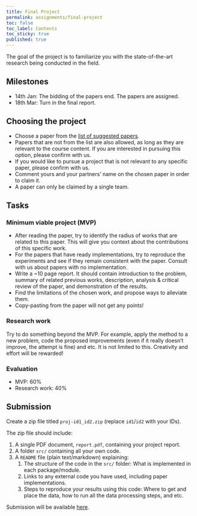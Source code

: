 ```yaml
---
title: Final Project
permalink: assignments/final-project
toc: false
toc_label: Contents
toc_sticky: true
published: true
---
```


The goal of the project is to familiarize you with the state-of-the-art research being conducted in the field.

## Milestones

- 14th Jan: The bidding of the papers end. The papers are assigned.
- 18th Mar: Turn in the final report.

## Choosing the project

- Choose a paper from the [list of suggested papers](https://docs.google.com/document/d/11FOtZZ37KbgGU3UPFyvfevnjbeZWt0S33uqP1BZ3_Eg/edit?usp=sharing).
- Papers that are not from the list are also allowed, as long as they are relevant to the course content. If you are interested in pursuing this option, please confirm with us.
- If you would like to pursue a project that is not relevant to any specific paper, please confirm with us.
- Comment yours and your partners’ name on the chosen paper in order to claim it.
- A paper can only be claimed by a single team.

## Tasks

### Minimum viable project (MVP)

- After reading the paper, try to identify the radius of works that are related to this paper. This will give you context about the contributions of this specific work. 
- For the papers that have ready implementations, try to reproduce the experiments and see if they remain consistent with the paper. Consult with us about papers with no implementation.
- Write a ~10 page report. It should contain introduction to the problem, summary of related previous works, description, analysis & critical review of the paper, and demonstration of the results.
- Find the limitations of the chosen work, and propose ways to alleviate them.
- Copy-pasting from the paper will not get any points!

### Research work

Try to do something beyond the MVP. For example, apply the method to a new problem, code the proposed improvements (even if it really doesn’t improve, the attempt is fine) and etc. It is not limited to this. Creativity and effort will be rewarded!

### Evaluation

- MVP: 60%
- Research work: 40%


## Submission

Create a zip file titled `proj-id1_id2.zip` (replace `id1`/`id2` with your
IDs).

The zip file should include:
1. A single PDF document, `report.pdf`, containing your project report.
2. A folder `src/` containing all your own code.
3. A `README` file (plain text/markdown) explaining:
    1. The structure of the code in the `src/` folder: What is implemented in
       each package/module.
    2. Links to any external code you have used, including paper implementations.
    3. Steps to reproduce your results using this code: Where to get and place
       the data, how to run all the data processing steps, and etc.

Submission will be available [here](https://webcourse.cs.technion.ac.il/236860/Winter2020-2021).